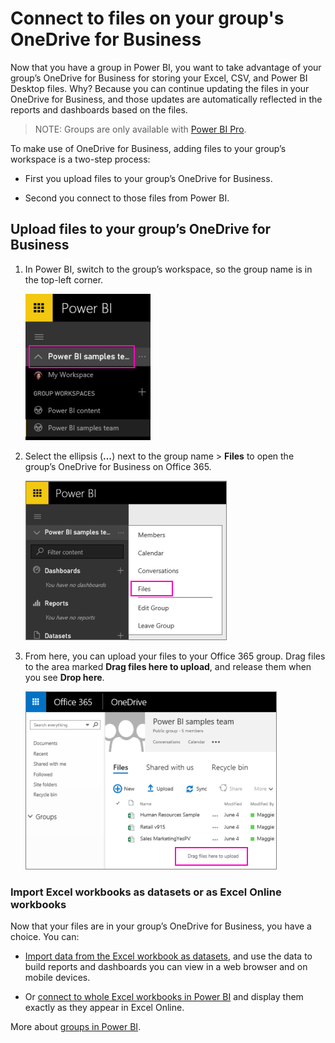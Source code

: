 <properties 
   pageTitle="Connect to files on your group's OneDrive for Business"
   description="Connect to files on your group's OneDrive for Business"
   services="powerbi" 
   documentationCenter="" 
   authors="maggiesMSFT" 
   manager="mblythe" 
   editor=""
   tags=""/>
 
<tags
   ms.service="powerbi"
   ms.devlang="NA"
   ms.topic="article"
   ms.tgt_pltfrm="NA"
   ms.workload="powerbi"
   ms.date="10/14/2015"
   ms.author="maggies"/>

# Connect to files on your group's OneDrive for Business

Now that you have a group in Power BI, you want to take advantage of your group’s OneDrive for Business for storing your Excel, CSV, and Power BI Desktop files. Why? Because you can continue updating the files in your OneDrive for Business, and those updates are automatically reflected in the reports and dashboards based on the files. 

>NOTE: Groups are only available with [Power BI Pro](powerbi-power-bi-pro-content-what-is-it.md).

To make use of OneDrive for Business, adding files to your group’s workspace is a two-step process: 

-    First you upload files to your group’s OneDrive for Business.

-   Second you connect to those files from Power BI.

## Upload files to your group’s OneDrive for Business

1.  In Power BI, switch to the group’s workspace, so the group name is in the top-left corner. 

    ![](media/powerbi-service-connect-to-files-on-your-groups-onedrive-for-business/PBI_GrpWkspaceAdmin.png)

2.  Select the ellipsis (**…**) next to the group name \> **Files** to open the group’s OneDrive for Business on Office 365.

    ![](media/powerbi-service-connect-to-files-on-your-groups-onedrive-for-business/PBI_GroupWkspceFiles.png)

3.  From here, you can upload your files to your Office 365 group. Drag files to the area marked **Drag files here to upload**, and release them when you see **Drop here**.

    ![](media/powerbi-service-connect-to-files-on-your-groups-onedrive-for-business/PBI_DragFilesHere.png)


### Import Excel workbooks as datasets or as Excel Online workbooks

Now that your files are in your group’s OneDrive for Business, you have a choice. You can: 

-   [](powerbi-service-get-data-from-files.md)[Import data from the Excel workbook as datasets](powerbi-service-get-data-from-files.md), and use the data to build reports and dashboards you can view in a web browser and on mobile devices.

-   Or [connect to whole Excel workbooks in Power BI](powerbi-bring-in-whole-excel-files.md) and display them exactly as they appear in Excel Online.

More about [groups in Power BI](powerbi-service-groups.md).
